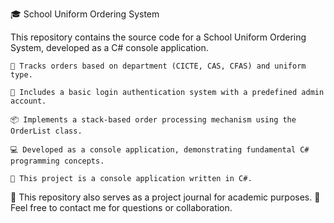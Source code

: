 🎓 School Uniform Ordering System

This repository contains the source code for a School Uniform Ordering System, developed as a C# console application.

    📁 Tracks orders based on department (CICTE, CAS, CFAS) and uniform type.

    🔐 Includes a basic login authentication system with a predefined admin account.

    📦 Implements a stack-based order processing mechanism using the OrderList class.

    💻 Developed as a console application, demonstrating fundamental C# programming concepts.

    🚀 This project is a console application written in C#.

📘 This repository also serves as a project journal for academic purposes.
📩 Feel free to contact me for questions or collaboration.
